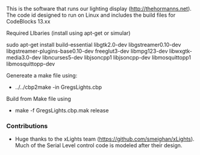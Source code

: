 
This is the software that runs our lighting display (http://thehormanns.net).   The code id designed to run on Linux and includes the build files for CodeBlocks 13.xx

Required LIbaries (install using apt-get or simular)

sudo apt-get install build-essential libgtk2.0-dev libgstreamer0.10-dev libgstreamer-plugins-base0.10-dev freeglut3-dev libmpg123-dev libwxgtk-media3.0-dev libncurses5-dev libjsoncpp1 libjsoncpp-dev libmosquittopp1 libmosquittopp-dev


Genereate a make file using: 
  * ../../cbp2make -in GregsLights.cbp 

Build from Make file using
  * make -f GregsLights.cbp.mak release


### Contributions ###

* Huge thanks to the xLights team (https://github.com/smeighan/xLights).  Much of the Serial Level control code is modeled after their design.
